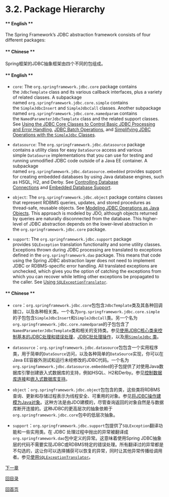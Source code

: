 # 3.2. Package Hierarchy

<!-- tabs:start -->

#### ** English **

The Spring Framework’s JDBC abstraction framework consists of four different packages:
#### ** Chinese **

Spring框架的JDBC抽象框架由四个不同的包组成。

<!-- tabs:end -->


<!-- tabs:start -->

#### ** English **

- `core`: The `org.springframework.jdbc.core` package contains the `JdbcTemplate` class and its various callback interfaces, plus a variety of related classes. A subpackage named `org.springframework.jdbc.core.simple` contains the `SimpleJdbcInsert` and `SimpleJdbcCall` classes. Another subpackage named `org.springframework.jdbc.core.namedparam` contains the `NamedParameterJdbcTemplate` class and the related support classes. See [Using the JDBC Core Classes to Control Basic JDBC Processing and Error Handling](https://docs.spring.io/spring/docs/5.2.6.RELEASE/spring-framework-reference/data-access.html#jdbc-core), [JDBC Batch Operations](https://docs.spring.io/spring/docs/5.2.6.RELEASE/spring-framework-reference/data-access.html#jdbc-advanced-jdbc), and [Simplifying JDBC Operations with the ](https://docs.spring.io/spring/docs/5.2.6.RELEASE/spring-framework-reference/data-access.html#jdbc-simple-jdbc)[`SimpleJdbc`](https://docs.spring.io/spring/docs/5.2.6.RELEASE/spring-framework-reference/data-access.html#jdbc-simple-jdbc)[ Classes](https://docs.spring.io/spring/docs/5.2.6.RELEASE/spring-framework-reference/data-access.html#jdbc-simple-jdbc).

- `datasource`: The `org.springframework.jdbc.datasource` package contains a utility class for easy `DataSource` access and various simple `DataSource` implementations that you can use for testing and running unmodified JDBC code outside of a Java EE container. A subpackage named `org.springfamework.jdbc.datasource.embedded` provides support for creating embedded databases by using Java database engines, such as HSQL, H2, and Derby. See [Controlling Database Connections](https://docs.spring.io/spring/docs/5.2.6.RELEASE/spring-framework-reference/data-access.html#jdbc-connections) and [Embedded Database Support](https://docs.spring.io/spring/docs/5.2.6.RELEASE/spring-framework-reference/data-access.html#jdbc-embedded-database-support).

- `object`: The `org.springframework.jdbc.object` package contains classes that represent RDBMS queries, updates, and stored procedures as thread-safe, reusable objects. See [Modeling JDBC Operations as Java Objects](https://docs.spring.io/spring/docs/5.2.6.RELEASE/spring-framework-reference/data-access.html#jdbc-object). This approach is modeled by JDO, although objects returned by queries are naturally disconnected from the database. This higher-level of JDBC abstraction depends on the lower-level abstraction in the `org.springframework.jdbc.core` package.

- `support`: The `org.springframework.jdbc.support` package provides `SQLException` translation functionality and some utility classes. Exceptions thrown during JDBC processing are translated to exceptions defined in the `org.springframework.dao` package. This means that code using the Spring JDBC abstraction layer does not need to implement JDBC or RDBMS-specific error handling. All translated exceptions are unchecked, which gives you the option of catching the exceptions from which you can recover while letting other exceptions be propagated to the caller. See [Using ](https://docs.spring.io/spring/docs/5.2.6.RELEASE/spring-framework-reference/data-access.html#jdbc-SQLExceptionTranslator)[`SQLExceptionTranslator`](https://docs.spring.io/spring/docs/5.2.6.RELEASE/spring-framework-reference/data-access.html#jdbc-SQLExceptionTranslator).


#### ** Chinese **

- `core`：`org.springframework.jdbc.core`包包含`JdbcTemplate`类及其各种回调接口，以及各种相关类。一个名为`org.springframework.jdbc.core.simple`的子包包含`SimpleJdbcInsert`和`SimpleJdbcCall`类。另一个名为`org.springframework.jdbc.core.namedparam`的子包包含了`NamedParameterJdbcTemplate`类和相关的支持类。参见[使用JDBC核心类来控制基本的JDBC处理和错误处理](https://docs.spring.io/spring/docs/5.2.6.RELEASE/spring-framework-reference/data-access.html#jdbc-core)，[JDBC批处理操作](https://docs.spring.io/spring/docs/5.2.6.RELEASE/spring-framework-reference/data-access.html#jdbc-advanced-jdbc)，以及[用](https://docs.spring.io/spring/docs/5.2.6.RELEASE/spring-framework-reference/data-access.html#jdbc-simple-jdbc)[`SimpleJdbc`](https://docs.spring.io/spring/docs/5.2.6.RELEASE/spring-framework-reference/data-access.html#jdbc-simple-jdbc)[ 类](https://docs.spring.io/spring/docs/5.2.6.RELEASE/spring-framework-reference/data-access.html#jdbc-simple-jdbc)。

- `datasource`：`org.springframework.jdbc.datasource`包包含一个实用程序类，用于简单的`DataSource`访问，以及各种简单的`DataSource`实现，你可以在Java EE容器外测试和运行未经修改的JDBC代码。一个名为`org.springfamework.jdbc.datasource.embedded`的子包提供了对使用Java数据库引擎创建嵌入式数据库的支持，例如HSQL、H2和Derby。参见[控制数据库连接](https://docs.spring.io/spring/docs/5.2.6.RELEASE/spring-framework-reference/data-access.html#jdbc-connections)和[嵌入式数据库支持](https://docs.spring.io/spring/docs/5.2.6.RELEASE/spring-framework-reference/data-access.html#jdbc-embedded-database-support)。

- `object`：`org.springframework.jdbc.object`包包含的类，这些类将RDBMS查询、更新和存储过程表示为线程安全、可重用的对象。参见[将JDBC操作建模为Java对象](https://docs.spring.io/spring/docs/5.2.6.RELEASE/spring-framework-reference/data-access.html#jdbc-object)。这种方法是由JDO建模的，尽管查询返回的对象自然是与数据库断开连接的。这种JDBC的更高层次的抽象依赖于`org.springframework.jdbc.core`包中的低层次抽象。

- `support`：`org.springframework.jdbc.support`包提供了`SQLException`翻译功能和一些实用类。在 JDBC 处理过程中抛出的异常被翻译成 `org.springframework.dao`包中定义的异常。这意味着使用Spring JDBC抽象层的代码不需要实现JDBC或RDBMS特定的错误处理。所有翻译过的异常都是不勾选的，这让你可以选择捕获可以恢复的异常，同时让其他异常传播给调用者。参见[使用](https://docs.spring.io/spring/docs/5.2.6.RELEASE/spring-framework-reference/data-access.html#jdbc-SQLExceptionTranslator)[`SQLExceptionTranslator`](https://docs.spring.io/spring/docs/5.2.6.RELEASE/spring-framework-reference/data-access.html#jdbc-SQLExceptionTranslator)。


<!-- tabs:end -->

[下一章](Spring-Framework-5.2.6.RELEASE/Data%20Access/3.3.%20Using%20the%20JDBC%20Core%20Classes%20to%20Control%20Basic%20JDBC%20Processing%20and%20Error%20Handling.md)


[回目录](Spring-Framework-5.2.6.RELEASE/summary.md)

[回首页](/README)
